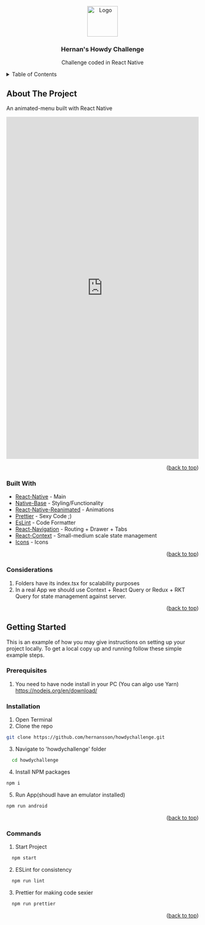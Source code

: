 <div id="top"></div>
<br />
<div align="center" >
  <a href="https://github.com/hernansson/howdychallenge">
    <img src="https://media.licdn.com/dms/image/C4D0BAQHWcXoYkdFuJQ/company-logo_200_200/0/1668431136235?e=1681948800&v=beta&t=GwfPLzUauA5sJKWkLCYSSaIa6EEB7RAJI2HDpcQta8Q" alt="Logo" width="80" height="80">
  </a>

<h3 align="center">Hernan's Howdy Challenge</h3>

  <p align="center">
    Challenge coded in React Native

</div>

<!-- TABLE OF CONTENTS -->
<details>
  <summary>Table of Contents</summary>
    <ul>
      <li><a href="#about-the-project">About The Project</a></li>
        <li><a href="#built-with">Built With</a></li>
        <li><a href="#considerations">Considerations</a></li>
    </ul>
      <a href="#getting-started">Getting Started</a>
      <ul>
        <li><a href="#prerequisites">Prerequisites</a></li>
        <li><a href="#installation">Installation</a></li>
        <li><a href="#commands">Commands</a></li>
      </ul>

</details>

<!-- ABOUT THE PROJECT -->

## About The Project

An animated-menu built with React Native

<div style="width: 100%; height: 0px; position: relative; padding-bottom: 177.778%;"><iframe src="https://streamable.com/e/b4vkt3" frameborder="0" width="100%" height="100%" allowfullscreen style="width: 100%; height: 100%; position: absolute;"></iframe></div>

<p align="right">(<a href="#top">back to top</a>)</p>

### Built With

- [React-Native](https://reactnative.dev/) - Main
- [Native-Base](https://mui.com/) - Styling/Functionality
- [React-Native-Reanimated](https://www.npmjs.com/package/react-native-reanimated) - Animations
- [Prettier](https://prettier.io/) - Sexy Code ;)
- [EsLint](https://eslint.org/) - Code Formatter
- [React-Navigation](https://reactnavigation.org/) - Routing + Drawer + Tabs
- [React-Context](https://reactjs.org) - Small-medium scale state management
- [Icons](https://www.npmjs.com/package/react-native-vector-icons) - Icons

<p align="right">(<a href="#top">back to top</a>)</p>

### Considerations

1. Folders have its index.tsx for scalability purposes
2. In a real App we should use Context + React Query or Redux + RKT Query for state management against server.

<p align="right">(<a href="#top">back to top</a>)</p>
<!-- GETTING STARTED -->

## Getting Started

This is an example of how you may give instructions on setting up your project locally.
To get a local copy up and running follow these simple example steps.

### Prerequisites

1. You need to have node install in your PC (You can algo use Yarn)
   https://nodejs.org/en/download/

### Installation

1. Open Terminal
2. Clone the repo

```sh
git clone https://github.com/hernansson/howdychallenge.git
```

3. Navigate to 'howdychallenge' folder

```sh
  cd howdychallenge
```

4. Install NPM packages

```sh
npm i
```

5. Run App(shoudl have an emulator installed)

```sh
npm run android
```

<p align="right">(<a href="#top">back to top</a>)</p>

### Commands

1. Start Project

```sh
  npm start
```

2. ESLint for consistency

```sh
  npm run lint
```

3. Prettier for making code sexier

```sh
  npm run prettier
```

<p align="right">(<a href="#top">back to top</a>)</p>
